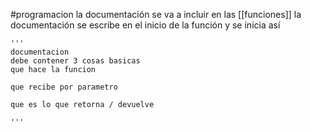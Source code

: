 #programacion 
la documentación se va a incluir en las [[funciones]]
la documentación se escribe en el inicio de la función y se inicia así
```
'''
documentacion
debe contener 3 cosas basicas
que hace la funcion

que recibe por parametro

que es lo que retorna / devuelve

'''

```
